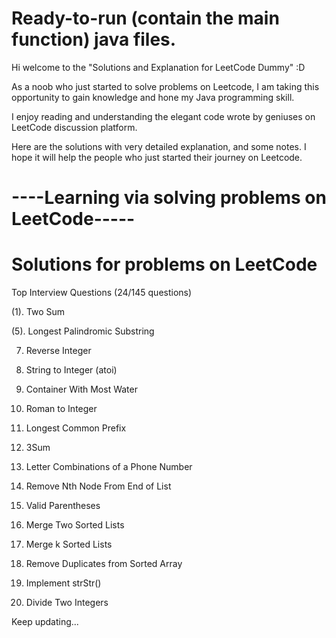 # Ready-to-run (contain the main function) java files.
Hi welcome to the "Solutions and Explanation for LeetCode Dummy" :D

As a noob who just started to solve problems on Leetcode, I am taking this
opportunity to gain knowledge and hone my Java programming skill.

I enjoy reading and understanding the elegant code wrote by geniuses on LeetCode discussion platform.

Here are the solutions with very detailed explanation, and some notes. I hope it will help the people who just started their journey
on Leetcode.

#  ----Learning via solving problems on LeetCode-----
#  Solutions for problems on LeetCode
Top Interview Questions (24/145 questions)

(1). Two Sum

(5). Longest Palindromic Substring

7. Reverse Integer

8. String to Integer (atoi)

11. Container With Most Water

13. Roman to Integer

14. Longest Common Prefix

15. 3Sum

17. Letter Combinations of a Phone Number

19. Remove Nth Node From End of List

20. Valid Parentheses

21. Merge Two Sorted Lists

22. Merge k Sorted Lists

26. Remove Duplicates from Sorted Array

28. Implement strStr()

29. Divide Two Integers

Keep updating...
